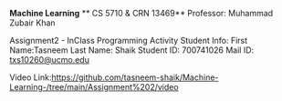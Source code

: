 
**Machine Learning**
** CS 5710 & CRN 13469**
Professor: Muhammad Zubair Khan

Assignment2 - InClass Programming Activity
Student Info:
First Name:Tasneem
Last Name: Shaik
Student ID: 700741026
Mail ID: txs10260@ucmo.edu

Video Link:https://github.com/tasneem-shaik/Machine-Learning-/tree/main/Assignment%202/video
